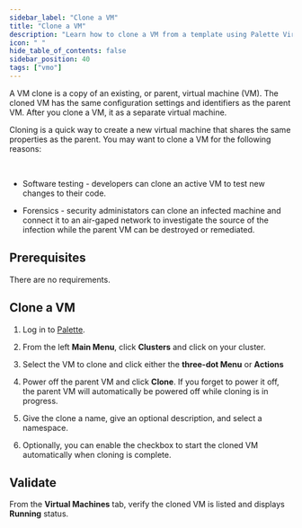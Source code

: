```yaml
---
sidebar_label: "Clone a VM"
title: "Clone a VM"
description: "Learn how to clone a VM from a template using Palette Virtual Machine Orchestrator."
icon: " "
hide_table_of_contents: false
sidebar_position: 40
tags: ["vmo"]
---
```




A VM clone is a copy of an existing, or parent, virtual machine (VM). The cloned VM has the same configuration settings and identifiers as the parent VM. After you clone a VM, it as a separate virtual machine.

Cloning is a quick way to create a new virtual machine that shares the same properties as the parent. You may want to clone a VM for the following reasons:

<br />

- Software testing - developers can clone an active VM to test new changes to their code. 


- Forensics - security administators can clone an infected machine and connect it to an air-gaped network to investigate the source of the infection while the parent VM can be destroyed or remediated.


## Prerequisites

There are no requirements.

## Clone a VM

1. Log in to [Palette](https://console.spectrocloud.com).


2. From the left **Main Menu**, click **Clusters** and click on your cluster. 


3. Select the VM to clone and click either the **three-dot Menu** or **Actions**


4. Power off the parent VM and click **Clone**. If you forget to power it off, the parent VM will automatically be powered off while cloning is in progress.


5. Give the clone a name, give an optional description, and select a namespace.  


6. Optionally, you can enable the checkbox to start the cloned VM automatically when cloning is complete.


## Validate

From the **Virtual Machines** tab, verify the cloned VM is listed and displays **Running** status.  